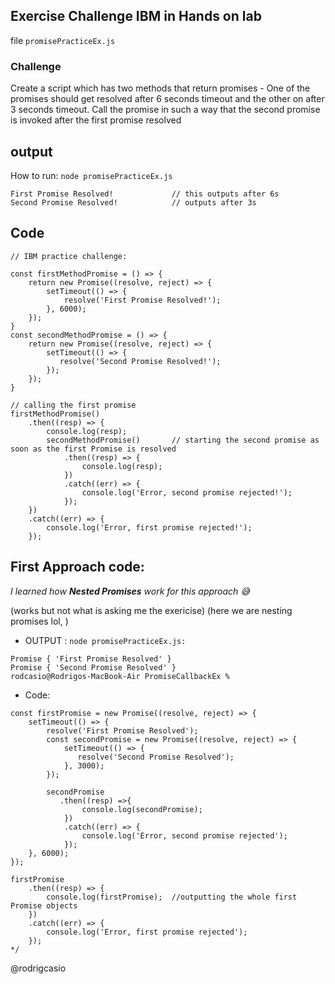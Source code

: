 ## Exercise Challenge IBM in Hands on lab
file `promisePracticeEx.js`

### Challenge
Create a script which has two methods that return promises - One of the promises should get resolved after 6 seconds timeout and the other on after 3 seconds timeout. Call the promise in such a way that the second promise is invoked after the first promise resolved 

## output 
How to run: `node promisePracticeEx.js`
```
First Promise Resolved!             // this outputs after 6s
Second Promise Resolved!            // outputs after 3s
```

## Code
```
// IBM practice challenge:

const firstMethodPromise = () => {
    return new Promise((resolve, reject) => {
        setTimeout(() => {
            resolve('First Promise Resolved!');
        }, 6000);
    });
}
const secondMethodPromise = () => {
    return new Promise((resolve, reject) => {
        setTimeout(() => {
           resolve('Second Promise Resolved!');
        });
    });
}

// calling the first promise 
firstMethodPromise()
    .then((resp) => {
        console.log(resp);
        secondMethodPromise()       // starting the second promise as soon as the first Promise is resolved 
            .then((resp) => {
                console.log(resp);
            })
            .catch((err) => {
                console.log('Error, second promise rejected!');
            });
    })
    .catch((err) => {
        console.log('Error, first promise rejected!');
    });
```

## First Approach code:
*I learned how **Nested Promises** work for this approach 😅*

(works but not what is asking me the exericise) 
(here we are nesting promises lol, )

- OUTPUT : `node promisePracticeEx.js:`
```
Promise { 'First Promise Resolved' }
Promise { 'Second Promise Resolved' }
rodcasio@Rodrigos-MacBook-Air PromiseCallbackEx % 
````

- Code: 
```
const firstPromise = new Promise((resolve, reject) => {
    setTimeout(() => {
        resolve('First Promise Resolved');
        const secondPromise = new Promise((resolve, reject) => {
            setTimeout(() => {
               resolve('Second Promise Resolved');
            }, 3000);
        });
    
        secondPromise
           .then((resp) =>{
                console.log(secondPromise);
            })
            .catch((err) => {
                console.log('Error, second promise rejected');
            });
    }, 6000);
});

firstPromise
    .then((resp) => {
        console.log(firstPromise);  //outputting the whole first Promise objects
    })
    .catch((err) => {
        console.log('Error, first promise rejected');
    });
*/
```

@rodrigcasio
